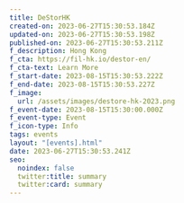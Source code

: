 ```yaml
---
title: DeStorHK
created-on: 2023-06-27T15:30:53.184Z
updated-on: 2023-06-27T15:30:53.198Z
published-on: 2023-06-27T15:30:53.211Z
f_description: Hong Kong
f_cta: https://fil-hk.io/destor-en/
f_cta-text: Learn More
f_start-date: 2023-08-15T15:30:53.222Z
f_end-date: 2023-08-15T15:30:53.227Z
f_image:
  url: /assets/images/destore-hk-2023.png
f_event-date: 2023-08-15T15:30:00.000Z
f_event-type: Event
f_icon-type: Info
tags: events
layout: "[events].html"
date: 2023-06-27T15:30:53.241Z
seo:
  noindex: false
  twitter:title: summary
  twitter:card: summary
---
```

